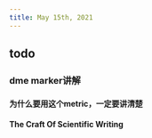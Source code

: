 ```yaml
---
title: May 15th, 2021
---
```


## todo
### dme marker讲解
#### 为什么要用这个metric，一定要讲清楚
#### The Craft Of Scientific Writing
